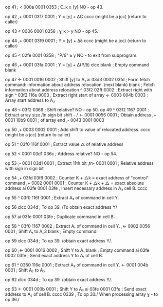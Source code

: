 op 41    ;
< 	000a 0001 0353    ; C_k ≥ [y] NO - op 43.

op 42
,+ 	0001 03f7 0001    ; Y = [y] + ΔC
cccc (might be a jcc) (return to caller)

op 43
< 	0006 0001 0356    ; ɣ_k > y NO - op 45.

op 44
,+ 	0001 03f9 0001    ; Y = [y] + Δδ
cccc (might be a jcc) (return to caller)

op 45
< 	02fe 0001 0358    ; "P/δ" ≥ y NO - to exit from subprogram.

op 46
,+ 	0001 03fa 0001    ; Y = [y] + Δ(P/δ)
clcc
blank    ; Empty command
blank

op 47
<- 	0001 0016 0002    ; Shift [y] to A₁
ai 	03d3 0002 03fd    ; Form fetch command: information about address relocation. (next blank)
blank                 ; Fetch information about address relocation
^ 	03f2 02ff 0002    ; Extract right with sign
^ 	03f2 116e 0003    ; Extract right start of array
<- 	0003 004b 0003    ; Array start address to A₃

op 48
< 		 03f2 0366    ; Shift relative? NO - op 50.
op 49
^ 	03f2 1167 0001    ; Extract array size /in sign bit shift - /
<- 	0001 0056 0001    ; Obtain address
,+ 	0001 10b9 0001    ; of array end
,- 	0043 0001 0003


op 50
,+ 	0003 0002 0001    ; Add shift to value of relocated address.
cccc (might be a jcc) (return to caller)

op 51
^ 	03f0 116f 0001    ; Extract value △ of relative address

op 52
< 	0001 03d1 036c    ; Address relative? NO - op 54.

op 53
,- 	 0001 03d1 0001    ; Extract 11th bit
,tn- 0001 	   0001    ; Relative address with sign in sign bit

op 54
,+ 	 03fd 03f8 0002    ; Counter K + △k = exact address of "control" command
,+ 	 0002 0001 0001    ; Counter K + △k + △ = exact absolute address
ai 	 03fe 0001 03fe    ; Insert necessary address in A₃ cell B.
cccc

op 55
^ 	 03f0 116f 0001    ; Extract A₃ of command in cell Y.

op 56
clcc 		   034d    ; To op 39. /To obtain exact address Y/

op 57
ai 	 03fe 0001 03fe    ; Duplicate command in cell B.

op 58
^ 	 03f0 1167 0002    ; Extract A₁ of command in cell Y.
,<-  0002 0056 0001    ; Shift A₁ to A_3
blank                  ; Empty command

op 59
clcc 		   034d    ; To op 39. /obtain exact address Y/.

op 60
,<-  0001 0016 0002    ; Shift Y to A₁
blank                  ; Empty command
ai 	 03fe 0002 03fe    ; Send exact address Y to A₁ of cell B.

op 61
^ 	 0350 116e 0001    ; Extract A₂ of command in cell Y.
<- 	 0001 004b 0001    ; Shift A₂ to A₃

op 62
clcc 		   034d    ; To op 39. /obtain exact address Y/.

op 63
<- 	 0001 000b 0001    ; Shift Y to A₂
ai 	 03fe 0001 03fe    ; Send exact address to A₂ of cell B.
cccc 		   0339    ; To op 30./ When processing array ɣ - to op 36./
